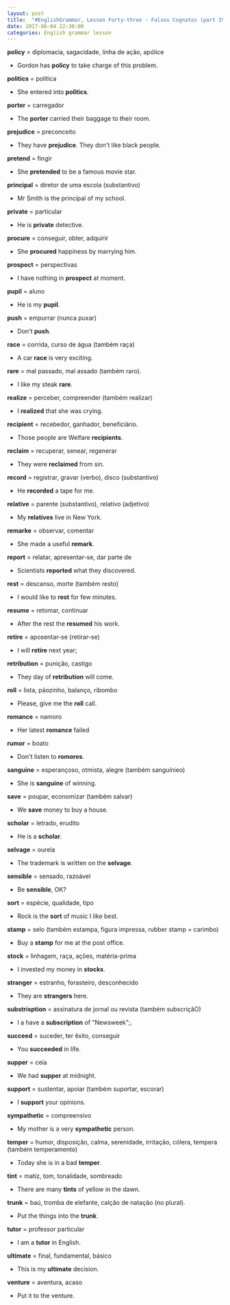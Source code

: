 ```yaml
---
layout: post
title:  "#EnglishGrammar, Lesson Forty-three - Falsos Cognatos (part IV)"
date: 2017-06-04 22:30:00
categories: English grammar lesson
---
```


**policy** = diplomacia, sagacidade, linha de ação, apólice

 - Gordon has **policy** to take charge of this problem. 

**politics** = política

 - She entered into **politics**.

**porter** = carregador
 
 - The **porter** carried their baggage to their room.

**prejudice** = preconceito

 - They have **prejudice**. They don't like black people.

**pretend** = fingir 

 - She **pretended** to be a famous movie star.

**principal** = diretor de uma escola (substantivo)

 - Mr Smith is the principal of my school.

**private** = particular 

 - He is **private** detective.

**procure** = conseguir, obter, adquirir
 
 - She **procured** happiness by marrying him.

**prospect** = perspectivas

 - I have nothing in **prospect** at moment.

**pupil** = aluno

 - He is my **pupil**.

**push** = empurrar (nunca puxar)
 
 - Don't **push**.

**race** = corrida, curso de água (também raça)

 - A car **race** is very exciting.

**rare** = mal passado, mal assado (também raro).

 - I like my steak **rare**.

**realize** = perceber, compreender (também realizar)

 - I **realized** that she was crying.

**recipient** = recebedor, ganhador, beneficiário.

 - Those people are Welfare **recipients**.

**reclaim** = recuperar, senear, regenerar

 - They were **reclaimed** from sin.

**record** = registrar, gravar (verbo), disco (substantivo)

 - He **recorded** a tape for me.

**relative** = parente (substantivo), relativo (adjetivo)

 - My **relatives** live in New York. 

**remarke** = observar, comentar 
 
 - She made a useful **remark**.

**report** = relatar, apresentar-se, dar parte de

 - Scientists **reported** what they discovered.

**rest** = descanso, morte (também resto)

 - I would like to **rest** for few minutes. 

**resume** = retomar, continuar

 - After the rest the **resumed** his work.

**retire** = aposentar-se (retirar-se)

 - I will **retire** next year;

**retribution** = punição, castigo
 
 - They day of **retribution** will come.

**roll** = lista, pãozinho, balanço, ribombo

 - Please, give me the **roll** call.

**romance** = namoro

 - Her latest **romance** failed

**rumor** = boato
 
 - Don't listen to **romores**.

**sanguine** = esperançoso, otmista, alegre (também sanguínieo)

 - She is **sanguine** of winning.

**save** = poupar, economizar (também salvar) 

 - We **save** money to buy a house.

**scholar** = letrado, erudito

 - He is a **scholar**.

**selvage** = ourela

 - The trademark is written on the **selvage**.

**sensible** = sensado, razoável

 - Be **sensible**, OK?

**sort** = espécie, qualidade, tipo

 - Rock is the **sort** of music I like best.

**stamp** = selo (também estampa, figura impressa, rubber stamp = carimbo)

 - Buy a **stamp** for me at the post office.

**stock** = linhagem, raça, ações, matéria-prima

 - I invested my money in **stocks**.

**stranger** = estranho, forasteiro, desconhecido
 
 - They are **strangers** here.

**substrisption** = assinatura de jornal ou revista (também subscriçãO)

 - I a have a **subscription** of "Newsweek";.

**succeed** = suceder, ter êxito, conseguir

 - You **succeeded** in life.

**supper** = ceia 

 - We had **supper** at midnight.

**support** = sustentar, apoiar (também suportar, escorar)

 - I **support** your opinions.

**sympathetic** = compreensivo
 
 - My mother is a very **sympathetic** person.

**temper** = humor, disposição, calma, serenidade, irritação, cólera, tempera (também temperamento)

 - Today she is in a bad **temper**.

**tint** = matiz, tom, tonalidade, sombreado

 - There are many **tints** of yellow in the dawn.

**trunk** = baú, tromba de elefante, calção de natação (no plural).
 
 - Put the things into the **trunk**.

**tutor** = professor particular

 - I am a **tutor** in English.

**ultimate** = final, fundamental, básico

 - This is my **ultimate** decision.

**venture** = aventura, acaso

 - Put it to the venture.